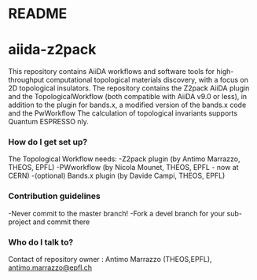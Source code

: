 # README #

# aiida-z2pack

This repository contains AiiDA workflows and software tools for high-throughput computational topological materials discovery, with a focus on 2D topological insulators.
The repository contains the Z2pack AiiDA plugin and the TopologicalWorkflow (both compatible with AiiDA v9.0 or less), in addition to the plugin for bands.x, a modified version of the bands.x code and the PwWorkflow
The calculation of topological invariants supports Quantum ESPRESSO nly.

### How do I get set up? ###

The Topological Workflow needs:
-Z2pack plugin 	         	(by Antimo Marrazzo, THEOS, EPFL)
-PWworkflow      		(by Nicola Mounet, THEOS, EPFL - now at CERN)
-(optional) Bands.x plugin 	(by Davide Campi, THEOS, EPFL)

### Contribution guidelines ###

-Never commit to the master branch!
-Fork a devel branch for your sub-project and commit there

### Who do I talk to? ###
Contact of repository owner : Antimo Marrazzo (THEOS,EPFL), antimo.marrazzo@epfl.ch
